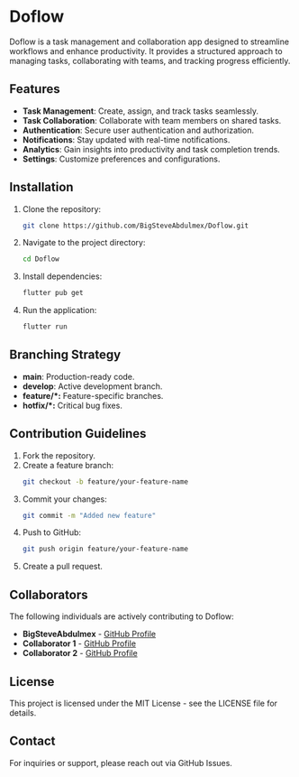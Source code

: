 # Doflow

Doflow is a task management and collaboration app designed to streamline workflows and enhance productivity. It provides a structured approach to managing tasks, collaborating with teams, and tracking progress efficiently.

## Features
- **Task Management**: Create, assign, and track tasks seamlessly.
- **Task Collaboration**: Collaborate with team members on shared tasks.
- **Authentication**: Secure user authentication and authorization.
- **Notifications**: Stay updated with real-time notifications.
- **Analytics**: Gain insights into productivity and task completion trends.
- **Settings**: Customize preferences and configurations.

## Installation
1. Clone the repository:
   ```sh
   git clone https://github.com/BigSteveAbdulmex/Doflow.git
   ```
2. Navigate to the project directory:
   ```sh
   cd Doflow
   ```
3. Install dependencies:
   ```sh
   flutter pub get
   ```
4. Run the application:
   ```sh
   flutter run
   ```

## Branching Strategy
- **main**: Production-ready code.
- **develop**: Active development branch.
- **feature/*:** Feature-specific branches.
- **hotfix/*:** Critical bug fixes.

## Contribution Guidelines
1. Fork the repository.
2. Create a feature branch:
   ```sh
   git checkout -b feature/your-feature-name
   ```
3. Commit your changes:
   ```sh
   git commit -m "Added new feature"
   ```
4. Push to GitHub:
   ```sh
   git push origin feature/your-feature-name
   ```
5. Create a pull request.

## Collaborators
The following individuals are actively contributing to Doflow:

- **BigSteveAbdulmex** - [GitHub Profile](https://github.com/BigSteveAbdulmex)
- **Collaborator 1** - [GitHub Profile](https://github.com/techusman-codes)
- **Collaborator 2** - [GitHub Profile](https://github.com/fave16)

## License
This project is licensed under the MIT License - see the LICENSE file for details.

## Contact
For inquiries or support, please reach out via GitHub Issues.
